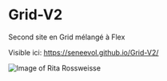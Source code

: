# Grid-V2
Second site en Grid mélangé à Flex

Visible ici: https://seneevol.github.io/Grid-V2/

![Image of Rita Rossweisse](https://octodex.github.com/assets/images/RitaBack.jpg)
